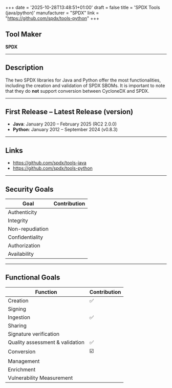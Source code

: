 +++
date = '2025-10-28T13:48:51+01:00'
draft = false
title = 'SPDX Tools (java/python)'
manufacturer = "SPDX"
link = "https://github.com/spdx/tools-python"
+++

## Tool Maker

**SPDX**

---

## Description

The two SPDX libraries for Java and Python offer the most functionalities, including the creation and validation of SPDX SBOMs. It is important to note that they do **not** support conversion between CycloneDX and SPDX.

---

## First Release – Latest Release (version)

- **Java**: January 2020 – February 2025 (RC2 2.0.0)  
- **Python**: January 2012 – September 2024 (v0.8.3)

---

## Links

- https://github.com/spdx/tools-java  
- https://github.com/spdx/tools-python

---

## Security Goals

| Goal              | Contribution |
|-------------------|--------------|
| Authenticity      |              |
| Integrity         |              |
| Non-repudiation   |              |
| Confidentiality   |              |
| Authorization     |              |
| Availability      |              |

---

## Functional Goals

| Function                        | Contribution |
|---------------------------------|--------------|
| Creation                        | ✅            |
| Signing                         |              |
| Ingestion                       | ✅            |
| Sharing                         |              |
| Signature verification          |              |
| Quality assessment & validation | ✅            |
| Conversion                      | ☑️            |
| Management                      |              |
| Enrichment                      |              |
| Vulnerability Measurement       |              |
